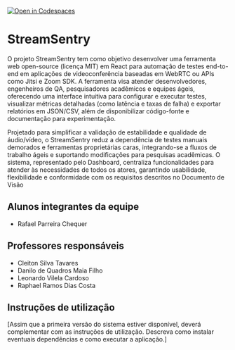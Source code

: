 [![Open in Codespaces](https://classroom.github.com/assets/launch-codespace-2972f46106e565e64193e422d61a12cf1da4916b45550586e14ef0a7c637dd04.svg)](https://classroom.github.com/open-in-codespaces?assignment_repo_id=20564753)
# StreamSentry

O projeto StreamSentry tem como objetivo desenvolver uma ferramenta web open-source (licença MIT) em React para automação de testes end-to-end em aplicações de videoconferência baseadas em WebRTC ou APIs como Jitsi e Zoom SDK. A ferramenta visa atender desenvolvedores, engenheiros de QA, pesquisadores acadêmicos e equipes ágeis, oferecendo uma interface intuitiva para configurar e executar testes, visualizar métricas detalhadas (como latência e taxas de falha) e exportar relatórios em JSON/CSV, além de disponibilizar código-fonte e documentação para experimentação.

Projetado para simplificar a validação de estabilidade e qualidade de áudio/vídeo, o StreamSentry reduz a dependência de testes manuais demorados e ferramentas proprietárias caras, integrando-se a fluxos de trabalho ágeis e suportando modificações para pesquisas acadêmicas. O sistema, representado pelo Dashboard, centraliza funcionalidades para atender às necessidades de todos os atores, garantindo usabilidade, flexibilidade e conformidade com os requisitos descritos no Documento de Visão

## Alunos integrantes da equipe

* Rafael Parreira Chequer

## Professores responsáveis

* Cleiton Silva Tavares
* Danilo de Quadros Maia Filho
* Leonardo Vilela Cardoso
* Raphael Ramos Dias Costa

## Instruções de utilização

[Assim que a primeira versão do sistema estiver disponível, deverá complementar com as instruções de utilização. Descreva como instalar eventuais dependências e como executar a aplicação.]
